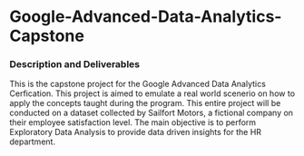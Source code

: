 # Google-Advanced-Data-Analytics-Capstone
### Description and Deliverables
This is the capstone project for the Google Advanced Data Analytics Cerfication. This project is aimed to emulate a real world scenerio on how to apply the concepts taught during the program. This entire project will be conducted on a dataset collected by Sailfort Motors, a fictional company on their employee satisfaction level. The main objective is to perform Exploratory Data Analysis to provide data driven insights for the HR department.
